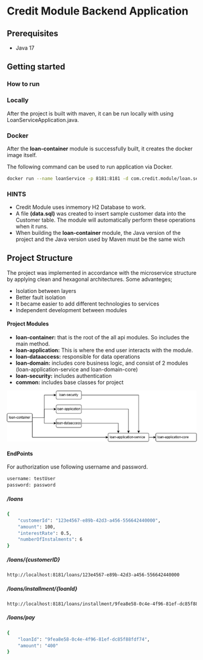 # Credit Module Backend Application

## Prerequisites

* Java 17

## Getting started

### How to run

### Locally
After the project is built with maven, it can be run locally with using LoanServiceApplication.java.


### Docker
After the __loan-container__ module is successfully built, it creates the docker image itself.

The following command can be used to run application via Docker.
```bash
docker run --name loanService -p 8181:8181 -d com.credit.module/loan.service:1.0.0-SNAPSHOT
```

### HINTS
- Credit Module uses inmemory H2 Database to work.
- A file __(data.sql)__ was created to insert sample customer data into the Customer table. The module will automatically perform these operations when it runs.
- When building the __loan-container__ module, the Java version of the project and the Java version used by Maven must be the same wich 

## Project Structure

The project was implemented in accordance with the microservice structure by applying clean and hexagonal architectures. Some advanteges;
* Isolation between layers
* Better fault isolation
* It became easier to add different technologies to services
* Independent development between modules


#### Project Modules
* __loan-container:__ that is the root of the all api modules. So includes the main method.
* __loan-application:__ This is where the end user interacts with the module.
* __loan-dataaccess:__ responsible for data operations
* __loan-domain:__ includes core business logic, and consist of 2 modules (loan-application-service and loan-domain-core)
* __loan-security:__ includes authentication
* __common:__ includes base classes for project



![Diagram.png](docs%2FDiagram.png)


#### EndPoints

For authorization use following username and password.
```bash
username: testUser
password: password
```

##### /loans
```bash
{
    "customerId": "123e4567-e89b-42d3-a456-556642440000",
    "amount": 100,
    "interestRate": 0.5,
    "numberOfInstalments": 6
}
```
##### /loans/{customerID}
```bash
http://localhost:8181/loans/123e4567-e89b-42d3-a456-556642440000
```

##### /loans/installment/{loanId}
```bash
http://localhost:8181/loans/installment/9fea8e58-0c4e-4f96-81ef-dc85f88fdf74
```

##### /loans/pay
```bash
{
    "loanId": "9fea8e58-0c4e-4f96-81ef-dc85f88fdf74",
    "amount": "400"
}
```